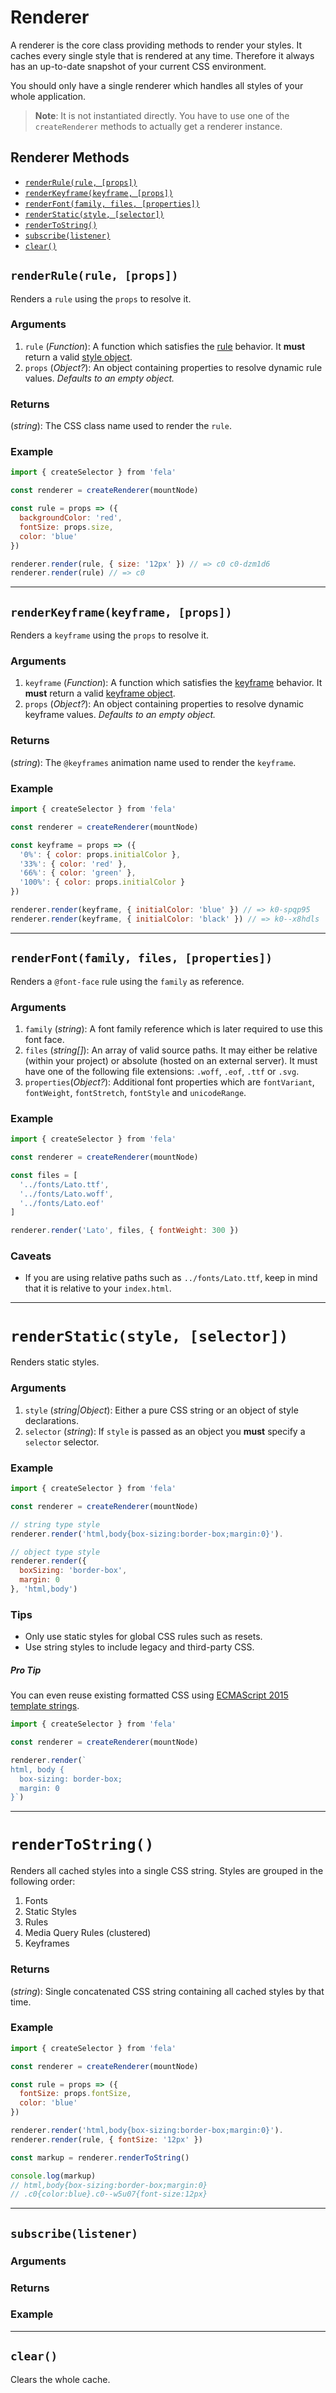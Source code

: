 # Renderer

A renderer is the core class providing methods to render your styles. It caches every single style that is rendered at any time. Therefore it always has an up-to-date snapshot of your current CSS environment.<br>

You should only have a single renderer which handles all styles of your whole application.

> **Note**: It is not instantiated directly. You have to use one of the `createRenderer` methods to actually get a renderer instance.

## Renderer Methods
* [`renderRule(rule, [props])`](#renderrulerule--props)
* [`renderKeyframe(keyframe, [props])`](#renderkeyframe--props)
* [`renderFont(family, files, [properties])`](#renderfontfamily-files--properties)
* [`renderStatic(style, [selector])`](#renderstaticstyle--reference)
* [`renderToString()`](#rendertostring)
* [`subscribe(listener)`](#subscribelistener)
* [`clear()`](#clear)

## `renderRule(rule, [props])`
Renders a `rule` using the `props` to resolve it.
### Arguments
1. `rule` (*Function*): A function which satisfies the [rule](../basics/Rules.md) behavior. It **must** return a valid [style object](../basics/Rules.md#styleobject).
2. `props` (*Object?*): An object containing properties to resolve dynamic rule values. *Defaults to an empty object.*


### Returns
(*string*): The CSS class name used to render the `rule`.

### Example
```javascript
import { createSelector } from 'fela'

const renderer = createRenderer(mountNode)

const rule = props => ({
  backgroundColor: 'red',
  fontSize: props.size,
  color: 'blue'
})

renderer.render(rule, { size: '12px' }) // => c0 c0-dzm1d6
renderer.render(rule) // => c0
```

---

## `renderKeyframe(keyframe, [props])`

Renders a `keyframe` using the `props` to resolve it.

### Arguments
1. `keyframe` (*Function*): A function which satisfies the [keyframe](../basics/Keyframes.md) behavior. It **must** return a valid [keyframe object](../basics/Keyframes.md#keyframeobject).
2. `props` (*Object?*): An object containing properties to resolve dynamic keyframe values. *Defaults to an empty object.*

### Returns
(*string*): The `@keyframes` animation name used to render the `keyframe`.

### Example
```javascript
import { createSelector } from 'fela'

const renderer = createRenderer(mountNode)

const keyframe = props => ({
  '0%': { color: props.initialColor },
  '33%': { color: 'red' },
  '66%': { color: 'green' },
  '100%': { color: props.initialColor }
})

renderer.render(keyframe, { initialColor: 'blue' }) // => k0-spqp95
renderer.render(keyframe, { initialColor: 'black' }) // => k0--x8hdls
```

---

## `renderFont(family, files, [properties])`

Renders a `@font-face` rule using the `family` as reference.

### Arguments
1. `family` (*string*): A font family reference which is later required to use this font face.
2. `files` (*string[]*): An array of valid source paths. It may either be relative (within your project) or absolute (hosted on an external server). It must have one of the following file extensions: `.woff`, `.eof`, `.ttf` or `.svg`.
3. `properties`(*Object?*): Additional font properties which are `fontVariant`, `fontWeight`, `fontStretch`, `fontStyle` and `unicodeRange`.

### Example
```javascript
import { createSelector } from 'fela'

const renderer = createRenderer(mountNode)

const files = [
  '../fonts/Lato.ttf',
  '../fonts/Lato.woff',
  '../fonts/Lato.eof'
]

renderer.render('Lato', files, { fontWeight: 300 })
```
### Caveats
* If you are using relative paths such as `../fonts/Lato.ttf`, keep in mind that it is relative to your `index.html`.

---

# `renderStatic(style, [selector])`

Renders static styles.

### Arguments
1. `style` (*string|Object*): Either a pure CSS string or an object of style declarations.
2. `selector` (*string*): If `style` is passed as an object you **must** specify a `selector` selector.

### Example
```javascript
import { createSelector } from 'fela'

const renderer = createRenderer(mountNode)

// string type style
renderer.render('html,body{box-sizing:border-box;margin:0}').

// object type style
renderer.render({
  boxSizing: 'border-box',
  margin: 0
}, 'html,body')
```

### Tips
* Only use static styles for global CSS rules such as resets.
* Use string styles to include legacy and third-party CSS.

##### Pro Tip
You can even reuse existing formatted CSS using [ECMAScript 2015](http://www.ecma-international.org/ecma-262/6.0/) [template strings](https://developer.mozilla.org/de/docs/Web/JavaScript/Reference/template_strings).

```javascript
import { createSelector } from 'fela'

const renderer = createRenderer(mountNode)

renderer.render(`
html, body {
  box-sizing: border-box;
  margin: 0
}`)
```

---

# `renderToString()`

Renders all cached styles into a single CSS string. Styles are grouped in the following order:

1. Fonts
2. Static Styles
3. Rules
4. Media Query Rules (clustered)
5. Keyframes

### Returns
(*string*): Single concatenated CSS string containing all cached styles by that time.

### Example
```javascript
import { createSelector } from 'fela'

const renderer = createRenderer(mountNode)

const rule = props => ({
  fontSize: props.fontSize,
  color: 'blue'
})

renderer.render('html,body{box-sizing:border-box;margin:0}').
renderer.render(rule, { fontSize: '12px' })

const markup = renderer.renderToString()

console.log(markup)
// html,body{box-sizing:border-box;margin:0}
// .c0{color:blue}.c0--w5u07{font-size:12px}
```

---

## `subscribe(listener)`

### Arguments

### Returns

### Example

---

## `clear()`
Clears the whole cache.
